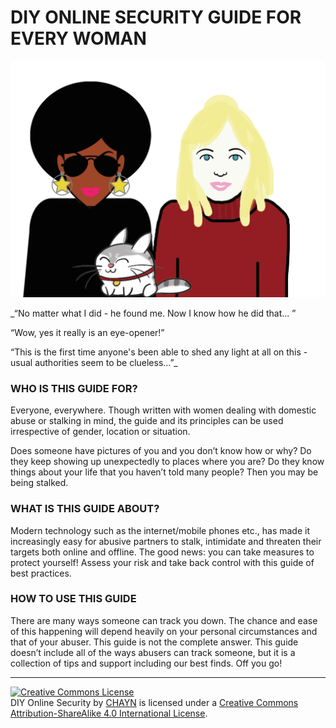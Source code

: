 # DIY ONLINE SECURITY GUIDE FOR EVERY WOMAN

![](/en/assets/englishcover.png)

_“No matter what I did - he found me. Now I know how he did that... ”


“Wow, yes it really is an eye-opener!”


“This is the first time anyone's been able to shed any light at all on this - usual authorities seem to be clueless…”_




### WHO IS THIS GUIDE FOR?


Everyone, everywhere. Though written with women dealing with domestic abuse or stalking in mind, the guide and its principles can be used irrespective of gender, location or situation.


Does someone have pictures of you and you don’t know how or why? Do they keep showing up unexpectedly to places where you are? Do they know things about your life that you haven’t told many people? Then you may be being stalked.


### WHAT IS THIS GUIDE ABOUT?


Modern technology such as the internet/mobile phones etc., has made it increasingly easy for abusive partners to stalk, intimidate and threaten their targets both online and offline. 
The good news: you can take measures to protect yourself! Assess your risk and take back control with this guide of best practices.


### HOW TO USE THIS GUIDE
There are many ways someone can track you down. The chance and ease of this happening will depend heavily on your personal circumstances and that of your abuser. This guide is not the complete answer.
This guide doesn’t include all of the ways abusers can track someone, but it is a collection of tips and support including our best finds. Off you go!




---
<a rel="license" href="http://creativecommons.org/licenses/by-sa/4.0/"><img alt="Creative Commons License" style="border-width:0" src="https://i.creativecommons.org/l/by-sa/4.0/88x31.png" /></a><br /><span xmlns:dct="http://purl.org/dc/terms/" property="dct:title">DIY Online Security</span> by <a xmlns:cc="http://creativecommons.org/ns#" href="http://chayn.co" property="cc:attributionName" rel="cc:attributionURL">CHAYN</a> is licensed under a <a rel="license" href="http://creativecommons.org/licenses/by-sa/4.0/">Creative Commons Attribution-ShareAlike 4.0 International License</a>.
